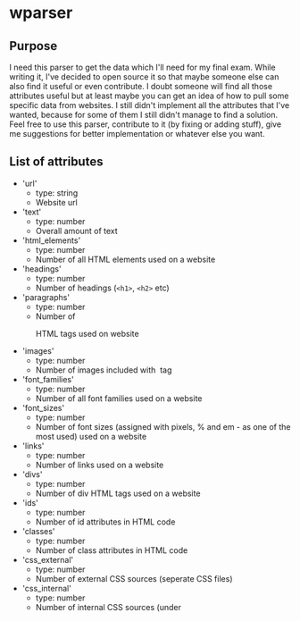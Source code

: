 # wparser

## Purpose

I need this parser to get the data which I'll need for my final exam. While writing it, I've decided to open source it so that maybe someone else can also find it useful or even contribute.
I doubt someone will find all those attributes useful but at least maybe you can get an idea of how to pull some specific data from websites.
I still didn't implement all the attributes that I've wanted, because for some of them I still didn't manage to find a solution.
Feel free to use this parser, contribute to it (by fixing or adding stuff), give me suggestions for better implementation or whatever else you want.

## List of attributes

* 'url'
    - type: string
    - Website url
* 'text'
    - type: number
    - Overall amount of text
* 'html_elements'
    - type: number
    - Number of all HTML elements used on a website
* 'headings'
    - type: number
    - Number of headings (`<h1>`, `<h2>` etc)
* 'paragraphs'
    - type: number
    - Number of <p> HTML tags used on website
* 'images'
    - type: number
    - Number of images included with <img> tag
* 'font_families'
    - type: number
    - Number of all font families used on a website
* 'font_sizes'
    - type: number
    - Number of font sizes (assigned with pixels, % and em - as one of the most used) used on a website
* 'links'
    - type: number
    - Number of links used on a website
* 'divs'
    - type: number
    - Number of div HTML tags used on a website
* 'ids'
    - type: number
    - Number of id attributes in HTML code
* 'classes'
    - type: number
    - Number of class attributes in HTML code
* 'css_external'
    - type: number
    - Number of external CSS sources (seperate CSS files)
* 'css_internal'
    - type: number
    - Number of internal CSS sources (under <style> tags)
* 'css_inline'
    - type: number
    - Number of inline CSS definitions (under style attribute)
* 'css_declaration_blocks'
    - type: number
    - Number of CSS declaration blocks
* 'css_prefixes'
    - type: boolean
    - Whether website is using experimental CSS (browser prefixes etc)
* 'js_sources'
    - type: number
    - Number of all JavaScript sources
* 'meta_tags'
    - type: number
    - Number of meta tags in the <head> of HTML file
* 'has_meta_keywords'
    - type: boolean
    - Check if website has any meta keywords 
* 'has_meta_description'
    - type: boolean
    - Check if website has any meta description
* 'rss'
    - type: boolean
    - Check whether website is using RSS or not
* 'import'
    - type: boolean
    - Check if there is “@import” rule used in CSS source code
* 'twitter_bootstrap'
    - type: boolean
    - Check whether Twitter Bootstrap is used
* 'html5'
    - type: boolean
    - Check whether HTML5 tags are used
* 'html5_tags'
    - type: number
    - Number of used HTML5 tags
* 'css_transitions'
    - type: boolean
    - Check whether CSS transitions are used
* 'flash'
    - type: boolean
    - Detect whether Flash is used
* 'page_weight'
    - type: number
    - Web page weight in kb
* 'media_queries'
    - type: boolean
    - Check whether media queries are used
* 'conditional_comments'
    - type: boolean
    - Check whether conditional comments in CSS are used
* 'included_multimedia'
    - type: boolean
    - Check if there is included multimedia (video, audio etc.)
* 'minified_css'
    - type: boolean
    - Detect whether any of CSS files are minified
* 'font_families_list'
    - type: string
    - List of all used font families
* 'h1_font'
    - type: string
    - Font used for <h1> element
* 'h2_font'
    - type: string
    - Font used for <h2> element
* 'h3_font'
    - type: string
    - Font used for <h3> element
* 'h4_font'
    - type: string
    - Font used for <h4> element
* 'h5_font'
    - type: string
    - Font used for <h5> element
* 'p_font'
    - type: string
    - Font used for <p> element
* 'a_font'
    - type: string
    - Font used for <a> element
* 'reset_css'
    - type: boolean
    - Check whether reset.css is used
* 'normalize_css'
    - type: boolean
    - Check whether normalize.css is used
* 'css_pseudo_elements'
    - type: boolean
    - Check whether CSS pseudo-elements are used 
* 'no_js'
    - type: boolean
    - Check whether no-js is used for older browsers

## Still not implemented list of attributes

* 'preprocessors'
    - type: boolean
    - Detect whether website is using preprocessors (like Sass, Less etc.)
* 'frameworks'
    - type: boolean
    - Detect whether website is using some kind of frontend frameworks (backbone.js, ember.js, angular js. etc.)
* 'cms_used'
    - type: boolean
    - Detect whether website is using some kind of CMS
* 'color_palette'
    - type: string
    - Detect website color palette - based on website screenshot. Should be somehow possible with https://github.com/lokesh/color-thief
* 'dominant_color'
    - type: string
    - Dominant color used on a website
* 'colors'
    - type: number
    - Number of different colors used in CSS
* 'css_errors'
    - type: number
    - Number of errors in CSS files. Should be somehow possible to get this information through w3c validator API
* 'html_errors'
    - type: number
    - Number of HTML errors. Should be somehow possible to get this information through w3c validator API
* 'sprite_images'
    - type: boolean
    - Detect whether sprite images are used

## Requirements

### Set up phantomjs

http://phantomjs.org/download.html

## Run

```
phantomjs wparser.js test/test.csv
```

## Input

As an input to a parser, as an parameter you give CSV file. You can find an example in [test/test.csv](test/test.csv). Be sure to keep the same structure.

## Output

Output is CSV file named output.csv, which you'll find in 'output' directory.

## TODO

* problem with cross browser requests -> how to properly get some css files? Maybe I can write an service in python or some other language which can handle this?
* implement color-thief - so that we can extract color pallete, most used colors etc - this data will be extracted from the screenshots
* use confess.js to get a list of requests etc - https://github.com/jamesgpearce/confess